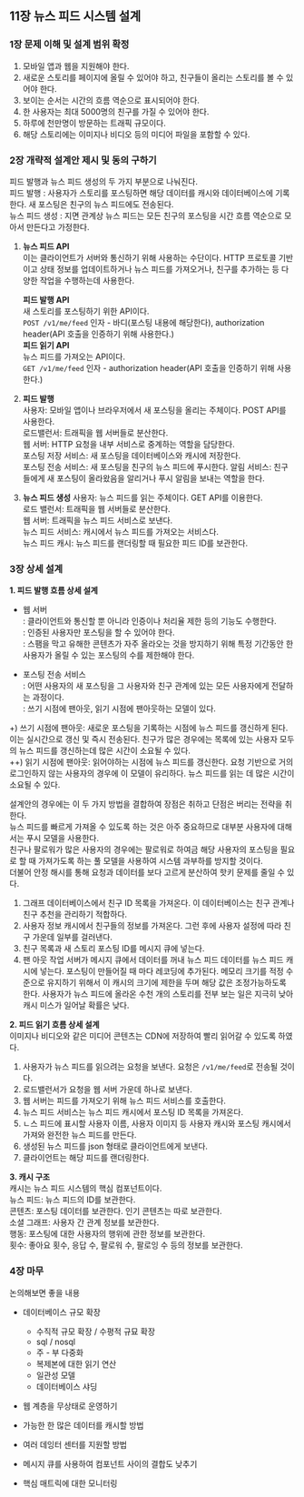 ## 11장 뉴스 피드 시스템 설계

### 1장 문제 이해 및 설계 범위 확정  
1. 모바일 앱과 웹을 지원해야 한다.
2. 새로운 스토리를 페이지에 올릴 수 있어야 하고, 친구들이 올리는 스토리를 볼 수 있어야 한다.
3. 보이는 순서는 시간의 흐름 역순으로 표시되어야 한다.
4. 한 사용자는 최대 5000명의 친구를 가질 수 있어야 한다.
5. 하루에 천만명이 방문하는 트래픽 규모이다.
6. 해당 스토리에는 이미지나 비디오 등의 미디어 파일을 포함할 수 있다.

### 2장 개략적 설계안 제시 및 동의 구하기   

피드 발행과 뉴스 피드 생성의 두 가지 부분으로 나눠진다.  
피드 발행 : 사용자가 스토리를 포스팅하면 해당 데이터를 캐시와 데이터베이스에 기록한다. 새 포스팅은 친구의 뉴스 피드에도 전송된다.  
뉴스 피드 생성 : 지면 관계상 뉴스 피드는 모든 친구의 포스팅을 시간 흐름 역순으로 모아서 만든다고 가정한다.  

1. **뉴스 피드 API**  
이는 클라이언트가 서버와 통신하기 위해 사용하는 수단이다. HTTP 프로토콜 기반이고 상태 정보를 업데이트하거나 뉴스 피드를 가져오거나, 친구를 추가하는 등 다양한 작업을 수행하는데 사용한다.   
  
    **피드 발행 API**    
    새 스토리를 포스팅하기 위한 API이다.   
    `POST /v1/me/feed` 인자 - 바디(포스팅 내용에 해당한다), authorization header(API 호출을 인증하기 위해 사용한다.)  
    **피드 읽기 API**  
    뉴스 피드를 가져오는 API이다.  
    `GET /v1/me/feed` 인자 - authorization header(API 호출을 인증하기 위해 사용한다.)  

2. **피드 발행**  
사용자: 모바일 앱이나 브라우저에서 새 포스팅을 올리는 주체이다. POST API를 사용한다.  
로드밸런서: 트래픽을 웹 서버들로 분산한다.  
웹 서버: HTTP 요청을 내부 서비스로 중계하는 역할을 담당한다.  
포스팅 저장 서비스: 새 포스팅을 데이터베이스와 캐시에 저장한다.  
포스팅 전송 서비스: 새 포스팅을 친구의 뉴스 피드에 푸시한다. 
알림 서비스: 친구들에게 새 포스팅이 올라왔음을 알리거나 푸시 알림을 보내는 역할을 한다. 

3. **뉴스 피드 생성**
사용자: 뉴스 피드를 읽는 주체이다. GET API를 이용한다.  
로드 밸런서: 트래픽을 웹 서버들로 분산한다.  
웹 서버: 트래픽을 뉴스 피드 서비스로 보낸다.  
뉴스 피드 서비스: 캐시에서 뉴스 피드를 가져오는 서비스다.  
뉴스 피드 캐시: 뉴스 피드를 랜더링할 때 필요한 피드 ID를 보관한다. 
    

### 3장 상세 설계  
**1. 피드 발행 흐름 상세 설계**  
- 웹 서버  
: 클라이언트와 통신할 뿐 아니라 인증이나 처리율 제한 등의 기능도 수행한다.  
: 인증된 사용자만 포스팅을 할 수 있어야 한다.  
: 스팸을 막고 유해한 콘텐츠가 자주 올라오는 것을 방지하기 위해 특정 기간동안 한 사용자가 올릴 수 있는 포스팅의 수를 제한해야 한다.  

- 포스팅 전송 서비스  
: 어떤 사용자의 새 포스팅을 그 사용자와 친구 관계에 있는 모든 사용자에게 전달하는 과정이다.  
: 쓰기 시점에 팬아웃, 읽기 시점에 팬아웃하는 모델이 있다.  

+) 쓰기 시점에 팬아웃: 새로운 포스팅을 기록하는 시점에 뉴스 피드를 갱신하게 된다. 이는 실시간으로 갱신 및 즉시 전송된다. 친구가 많은 경우에는 목록에 있는 사용자 모두의 뉴스 피드를 갱신하는데 많은 시간이 소요될 수 있다.   
++) 읽기 시점에 팬아웃: 읽어야하는 시점에 뉴스 피드를 갱신한다. 요청 기반으로 거의 로그인하지 않는 사용자의 경우에 이 모델이 유리하다. 뉴스 피드를 읽는 데 많은 시간이 소요될 수 있다.  

설계안의 경우에는 이 두 가지 방법을 결합하여 장점은 취하고 단점은 버리는 전략을 취한다.  
뉴스 피드를 빠르게 가져올 수 있도록 하는 것은 아주 중요하므로 대부분 사용자에 대해서는 푸시 모델을 사용한다.  
친구나 팔로워가 많은 사용자의 경우에는 팔로워로 하여금 해당 사용자의 포스팅을 필요로 할 때 가져가도록 하는 풀 모델을 사용하여 시스템 과부하를 방지할 것이다.  
더불어 안정 해시를 통해 요청과 데이터를 보다 고르게 분산하여 핫키 문제를 줄일 수 있다.  

1. 그래프 데이터베이스에서 친구 ID 목록을 가져온다. 이 데이터베이스는 친구 관계나 친구 추천을 관리하기 적합하다. 
2. 사용자 정보 캐시에서 친구들의 정보를 가져온다. 그런 후에 사용자 설정에 따라 친구 가운데 일부를 걸러낸다.  
3. 친구 목록과 새 스토리 포스팅 ID를 메시지 큐에 넣는다.  
4. 팬 아웃 작업 서버가 메시지 큐에서 데이터를 꺼내 뉴스 피드 데이터를 뉴스 피드 캐시에 넣는다. 포스팅이 만들어질 때 마다 레코딩에 추가된다. 메모리 크기를 적정 수준으로 유지하기 위해서 이 캐시의 크기에 제한을 두며 해당 값은 조정가능하도록 한다. 
사용자가 뉴스 피드에 올라온 수천 개의 스토리를 전부 보는 일은 지극히 낮아 캐시 미스가 일어날 확률은 낮다.  

**2. 피드 읽기 흐름 상세 설계**  
이미지나 비디오와 같은 미디어 콘텐츠는 CDN에 저장하여 빨리 읽어갈 수 있도록 하였다.  

1. 사용자가 뉴스 피드를 읽으려는 요청을 보낸다. 요청은 `/v1/me/feed`로 전송될 것이다.  
2. 로드밸런서가 요청을 웹 서버 가운데 하나로 보낸다.  
3. 웹 서버는 피드를 가져오기 위해 뉴스 피드 서비스를 호출한다. 
4. 뉴스 피드 서비스는 뉴스 피드 캐시에서 포스팅 ID 목록을 가져온다.  
5. ㄴ스 피드에 표시할 사용자 이름, 사용자 이미지 등 사용자 캐시와 포스팅 캐시에서 가져와 완전한 뉴스 피드를 만든다. 
6. 생성된 뉴스 피드를 json 형태로 클라이언트에게 보낸다.
7. 클라이언트는 해당 피드를 랜더링한다.  

**3. 캐시 구조**  
캐시는 뉴스 피드 시스템의 핵심 컴포넌트이다.  
    뉴스 피드: 뉴스 피드의 ID를 보관한다.  
    콘텐츠: 포스팅 데이터를 보관한다. 인기 콘텐츠는 따로 보관한다.  
    소셜 그래프: 사용자 간 관계 정보를 보관한다.  
    행동: 포스팅에 대한 사용자의 행위에 관한 정보를 보관한다.  
    횟수: 좋아요 횟수, 응답 수, 팔로워 수, 팔로잉 수 등의 정보를 보관한다.  

### 4장 마무
논의해보면 좋을 내용
- 데이터베이스 규모 확장
  - 수직적 규모 확장 / 수평적 규묘 확장
  - sql / nosql
  - 주 - 부 다중화
  - 복제본에 대한 읽기 연산
  - 일관성 모델
  - 데이터베이스 샤딩

- 웹 계층을 무상태로 운영하기
- 가능한 한 많은 데이터를 캐시할 방법
- 여러 데잉터 센터를 지원할 방법
- 메시지 큐를 사용하여 컴포넌트 사이의 결합도 낮추기
- 핵심 매트릭에 대한 모니터링